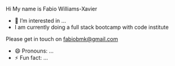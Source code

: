 Hi My name is Fabio Williams-Xavier
- 👀 I’m interested in ...
- I am currently doing a full stack bootcamp with code institute

Please get in touch on fabiobmk@gmail.com
- 😄 Pronouns: ...
- ⚡ Fun fact: ...

<!---
fabiowxavier/fabiowxavier is a ✨ special ✨ repository because its `README.md` (this file) appears on your GitHub profile.
You can click the Preview link to take a look at your changes.
--->
